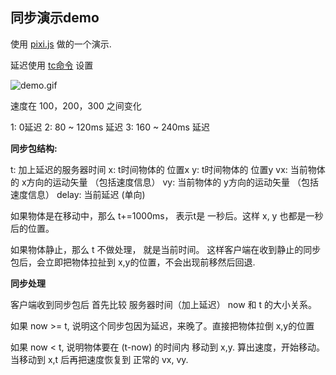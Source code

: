 ## 同步演示demo

使用 [pixi.js](http://www.pixijs.com/) 做的一个演示.

延迟使用 [tc命令](https://wiki.linuxfoundation.org/networking/netem) 设置

![demo.gif](http://77fm2e.com1.z0.glb.clouddn.com/tongbu2.gif)

速度在 100，200，300 之间变化

1:  0延迟
2:  80 ~ 120ms 延迟
3:  160 ~ 240ms 延迟


**同步包结构:**

t: 加上延迟的服务器时间
x: t时间物体的 位置x
y: t时间物体的 位置y
vx: 当前物体的 x方向的运动矢量 （包括速度信息）
vy: 当前物体的 y方向的运动矢量 （包括速度信息）
delay: 当前延迟 (单向)

如果物体是在移动中，那么 t+=1000ms， 表示t是 一秒后。这样 x, y 也都是一秒后的位置。

如果物体静止，那么 t 不做处理， 就是当前时间。 这样客户端在收到静止的同步包后，会立即把物体拉扯到 x,y的位置，不会出现前移然后回退.


**同步处理**

客户端收到同步包后
首先比较 服务器时间（加上延迟） now 和 t 的大小关系。

如果 now >= t, 说明这个同步包因为延迟，来晚了。直接把物体拉倒 x,y的位置

如果 now < t, 说明物体要在 (t-now) 的时间内 移动到 x,y.  算出速度，开始移动。  当移动到 x,t 后再把速度恢复到 正常的 vx, vy.





